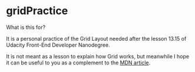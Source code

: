 # gridPractice

What is this for? 
<p>It is a personal practice of the Grid Layout needed after the lesson 13.15 of Udacity Front-End Developer Nanodegree.</p>
<p>It is not meant as a lesson to explain how Grid works, but meanwhile I hope it can be useful to you as a complement to the
<a href="https://developer.mozilla.org/en-US/docs/Web/CSS/CSS_Grid_Layout/Basic_Concepts_of_Grid_Layout">MDN article</a>.</p>
